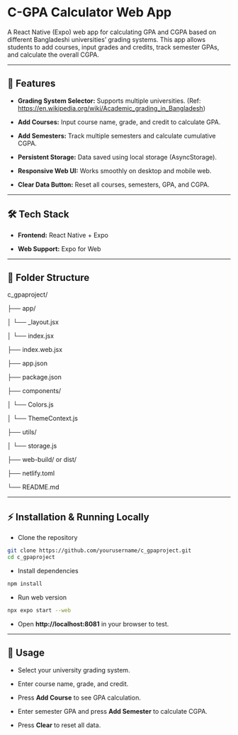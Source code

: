 # C-GPA Calculator Web App

A React Native (Expo) web app for calculating GPA and CGPA based on different Bangladeshi universities’ grading systems. This app allows students to add courses, input grades and credits, track semester GPAs, and calculate the overall CGPA.

---

## 📌 Features

- **Grading System Selector:** Supports multiple universities. (Ref: https://en.wikipedia.org/wiki/Academic_grading_in_Bangladesh)

- **Add Courses:** Input course name, grade, and credit to calculate GPA.

- **Add Semesters:** Track multiple semesters and calculate cumulative CGPA.

- **Persistent Storage:** Data saved using local storage (AsyncStorage).

- **Responsive Web UI:** Works smoothly on desktop and mobile web.

- **Clear Data Button:** Reset all courses, semesters, GPA, and CGPA.

---

## 🛠 Tech Stack

- **Frontend:** React Native + Expo

- **Web Support:** Expo for Web

---

## 📂 Folder Structure
c_gpaproject/

├── app/

│   └── _layout.jsx

│   └── index.jsx

├── index.web.jsx

├── app.json

├── package.json

├── components/

│   └── Colors.js

│   └── ThemeContext.js

├── utils/

│   └── storage.js

├── web-build/ or dist/

├── netlify.toml

└── README.md

---

## ⚡ Installation & Running Locally

- Clone the repository

```bash
git clone https://github.com/yourusername/c_gpaproject.git
cd c_gpaproject

```

- Install dependencies

```bash
npm install

```

- Run web version

```bash
npx expo start --web

```

- Open **http://localhost:8081** in your browser to test.

---

## 🧾 Usage

- Select your university grading system.

- Enter course name, grade, and credit.

- Press **Add Course** to see GPA calculation.

- Enter semester GPA and press **Add Semester** to calculate CGPA.

- Press **Clear** to reset all data.
